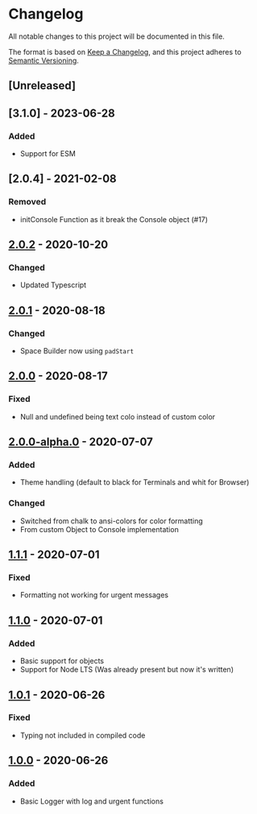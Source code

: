# Changelog
All notable changes to this project will be documented in this file.

The format is based on [Keep a Changelog](https://keepachangelog.com/en/1.0.0/),
and this project adheres to [Semantic Versioning](https://semver.org/spec/v2.0.0.html).

## [Unreleased]

## [3.1.0] - 2023-06-28

### Added

- Support for ESM

## [2.0.4] - 2021-02-08

### Removed

- initConsole Function as it break the Console object (#17)

## [2.0.2] - 2020-10-20

### Changed

- Updated Typescript

## [2.0.1] - 2020-08-18

### Changed

- Space Builder now using `padStart`

## [2.0.0] - 2020-08-17

### Fixed

- Null and undefined being text colo instead of custom color

## [2.0.0-alpha.0] - 2020-07-07

### Added

- Theme handling (default to black for Terminals and whit for Browser)

### Changed

- Switched from chalk to ansi-colors for color formatting
- From custom Object to Console implementation

## [1.1.1] - 2020-07-01

### Fixed

- Formatting not working for urgent messages

## [1.1.0] - 2020-07-01

### Added

- Basic support for objects
- Support for Node LTS (Was already present but now it's written)

## [1.0.1]() - 2020-06-26

### Fixed

- Typing not included in compiled code

## [1.0.0]() - 2020-06-26

### Added

- Basic Logger with log and urgent functions

[2.0.3]: https://github.com/dzeiocom/libs/releases/tag/%40dzeio%2Flogger%402.0.3
[2.0.2]: https://github.com/dzeiocom/libs/releases/tag/%40dzeio%2Flogger%402.0.2
[2.0.1]: https://github.com/dzeiocom/libs/releases/tag/%40dzeio%2Flogger%402.0.1
[2.0.0]: https://github.com/dzeiocom/libs/releases/tag/%40dzeio%2Flogger%402.0.0
[2.0.0-alpha.0]: https://github.com/dzeiocom/libs/releases/tag/%40dzeio%2Flogger%402.0.0-alpha.0
[1.1.1]: https://github.com/dzeiocom/libs/releases/tag/%40dzeio%2Flogger%401.1.1
[1.1.0]: https://github.com/dzeiocom/libs/releases/tag/%40dzeio%2Flogger%401.1.0
